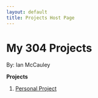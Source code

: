 ```yaml
---
layout: default
title: Projects Host Page
---
```


# My 304 Projects
By: Ian McCauley<br>


**Projects**
1. [Personal Project](personalProject.html)
